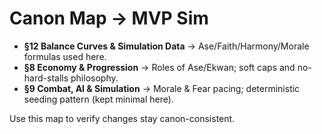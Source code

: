 
# Canon Map → MVP Sim

- **§12 Balance Curves & Simulation Data** → Ase/Faith/Harmony/Morale formulas used here.
- **§8 Economy & Progression** → Roles of Ase/Ekwan; soft caps and no-hard-stalls philosophy.
- **§9 Combat, AI & Simulation** → Morale & Fear pacing; deterministic seeding pattern (kept minimal here).

Use this map to verify changes stay canon-consistent.
